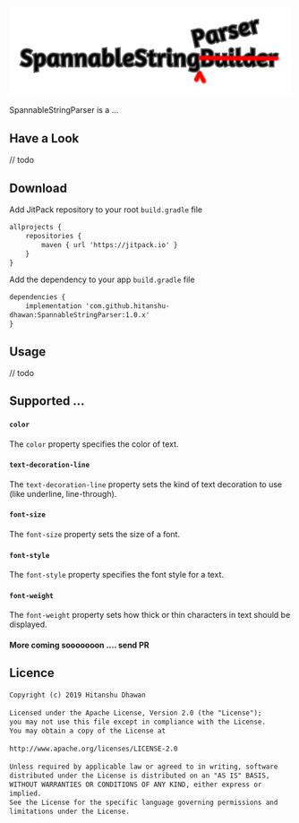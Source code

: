 ![SpannableStringParser](images/logo.png)

SpannableStringParser is a ...

## Have a Look
// todo

## Download
Add JitPack repository to your root `build.gradle` file
```
allprojects {
    repositories {
        maven { url 'https://jitpack.io' }
    }
}
```
Add the dependency to your app `build.gradle` file
```
dependencies {
    implementation 'com.github.hitanshu-dhawan:SpannableStringParser:1.0.x'
}
```

## Usage
// todo

## Supported ...
#### `color`
The `color` property specifies the color of text.
#### `text-decoration-line`
The `text-decoration-line` property sets the kind of text decoration to use (like underline, line-through).
#### `font-size`
The `font-size` property sets the size of a font.
#### `font-style`
The `font-style` property specifies the font style for a text.
#### `font-weight`
The `font-weight` property sets how thick or thin characters in text should be displayed.
#### More coming sooooooon .... send PR

## Licence
```
Copyright (c) 2019 Hitanshu Dhawan

Licensed under the Apache License, Version 2.0 (the "License");
you may not use this file except in compliance with the License.
You may obtain a copy of the License at

http://www.apache.org/licenses/LICENSE-2.0

Unless required by applicable law or agreed to in writing, software
distributed under the License is distributed on an "AS IS" BASIS,
WITHOUT WARRANTIES OR CONDITIONS OF ANY KIND, either express or implied.
See the License for the specific language governing permissions and
limitations under the License.
```
